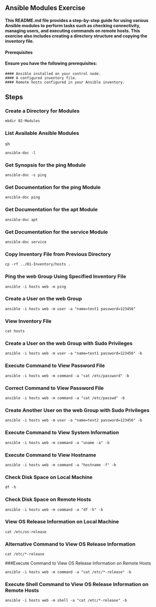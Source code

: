 ## Ansible Modules Exercise

#### This README.md file provides a step-by-step guide for using various Ansible modules to perform tasks such as checking connectivity, managing users, and executing commands on remote hosts. This exercise also includes creating a directory structure and copying the inventory file.
#### Prerequisites

#### Ensure you have the following prerequisites:

    #### Ansible installed on your control node.
    #### A configured inventory file.
    #### Remote hosts configured in your Ansible inventory.

## Steps

### Create a Directory for Modules
```
mkdir 02-Modules
```

### List Available Ansible Modules

sh
```
ansible-doc -l

```

### Get Synopsis for the ping Module

```
ansible-doc -s ping

```
### Get Documentation for the ping Module
```
ansible-doc ping

```
### Get Documentation for the apt Module

```
ansible-doc apt

```
### Get Documentation for the service Module

```
ansible-doc service

```
### Copy Inventory File from Previous Directory

```
cp -rf ../01-Inventory/hosts .
```

### Ping the web Group Using Specified Inventory File

```
ansible -i hosts web -m ping
```
### Create a User on the web Group

```
ansible -i hosts web -m user -a "name=test1 password=123456"
```

### View Inventory File
```
cat hosts
```
### Create a User on the web Group with Sudo Privileges

```
ansible -i hosts web -m user -a "name=test1 password=123456" -b
```
### Execute Command to View Password File

```
ansible -i hosts web -m command -a "cat /etc/password" -b
```

### Correct Command to View Password File

```
ansible -i hosts web -m command -a "cat /etc/passwd" -b
```

### Create Another User on the web Group with Sudo Privileges
```
ansible -i hosts web -m user -a "name=test2 password=123456" -b
```
### Execute Command to View System Information
```
ansible -i hosts web -m command -a "uname -a" -b
```

### Execute Command to View Hostname
```
ansible -i hosts web -m command -a "hostname -f" -b
```

### Check Disk Space on Local Machine

```
df -h
```

### Check Disk Space on Remote Hosts

```
ansible -i hosts web -m command -a "df -h" -b
```
### View OS Release Information on Local Machine


```
cat /etc/os-release
```
### Alternative Command to View OS Release Information
```
cat /etc/*-release
```
###Execute Command to View OS Release Information on Remote Hosts

```
ansible -i hosts web -m command -a "cat /etc/*-release" -b
```

### Execute Shell Command to View OS Release Information on Remote Hosts

```    
ansible -i hosts web -m shell -a "cat /etc/*-release" -b
```

